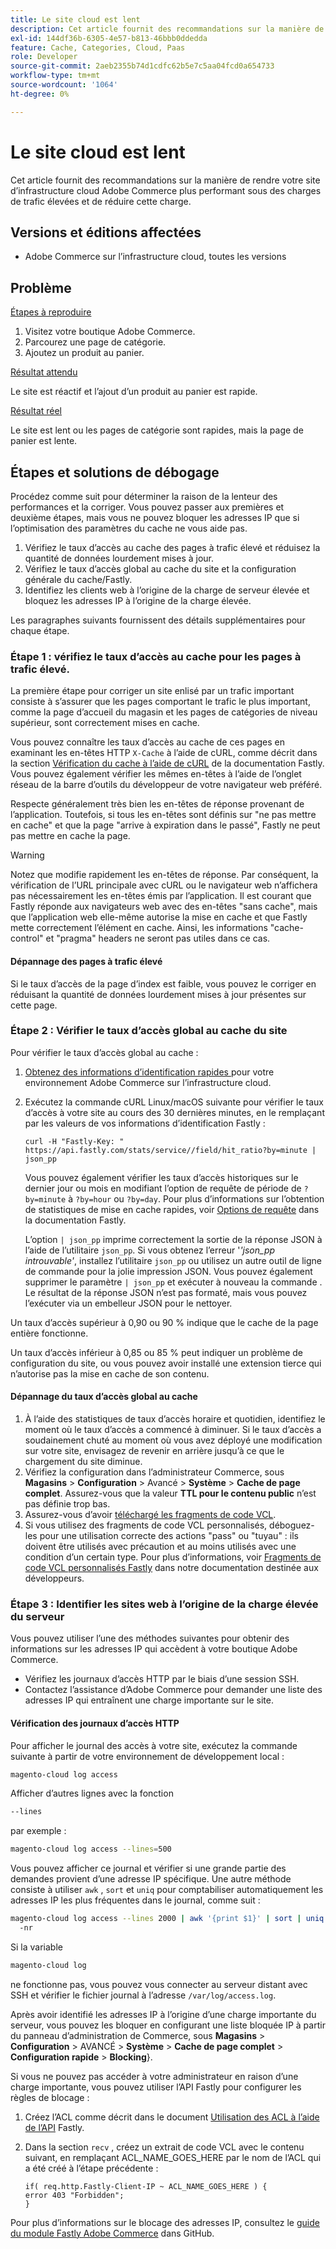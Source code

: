 ```yaml
---
title: Le site cloud est lent
description: Cet article fournit des recommandations sur la manière de rendre votre site d’infrastructure cloud Adobe Commerce plus performant sous des charges de trafic élevées et de réduire cette charge.
exl-id: 144df36b-6305-4e57-b813-46bbb0ddedda
feature: Cache, Categories, Cloud, Paas
role: Developer
source-git-commit: 2aeb2355b74d1cdfc62b5e7c5aa04fcd0a654733
workflow-type: tm+mt
source-wordcount: '1064'
ht-degree: 0%

---
```


# Le site cloud est lent

Cet article fournit des recommandations sur la manière de rendre votre site d’infrastructure cloud Adobe Commerce plus performant sous des charges de trafic élevées et de réduire cette charge.

## Versions et éditions affectées

* Adobe Commerce sur l’infrastructure cloud, toutes les versions

## Problème

<u>Étapes à reproduire</u>

1. Visitez votre boutique Adobe Commerce.
1. Parcourez une page de catégorie.
1. Ajoutez un produit au panier.

<u>Résultat attendu</u>

Le site est réactif et l’ajout d’un produit au panier est rapide.

<u>Résultat réel</u>

Le site est lent ou les pages de catégorie sont rapides, mais la page de panier est lente.

## Étapes et solutions de débogage

Procédez comme suit pour déterminer la raison de la lenteur des performances et la corriger. Vous pouvez passer aux premières et deuxième étapes, mais vous ne pouvez bloquer les adresses IP que si l’optimisation des paramètres du cache ne vous aide pas.

1. Vérifiez le taux d’accès au cache des pages à trafic élevé et réduisez la quantité de données lourdement mises à jour.
1. Vérifiez le taux d’accès global au cache du site et la configuration générale du cache/Fastly.
1. Identifiez les clients web à l’origine de la charge de serveur élevée et bloquez les adresses IP à l’origine de la charge élevée.

Les paragraphes suivants fournissent des détails supplémentaires pour chaque étape.

### Étape 1 : vérifiez le taux d’accès au cache pour les pages à trafic élevé.

La première étape pour corriger un site enlisé par un trafic important consiste à s’assurer que les pages comportant le trafic le plus important, comme la page d’accueil du magasin et les pages de catégories de niveau supérieur, sont correctement mises en cache.

Vous pouvez connaître les taux d’accès au cache de ces pages en examinant les en-têtes HTTP `X-Cache` à l’aide de cURL, comme décrit dans la section [Vérification du cache à l’aide de cURL](https://docs.fastly.com/guides/debugging/checking-cache#using-curl) de la documentation Fastly. Vous pouvez également vérifier les mêmes en-têtes à l’aide de l’onglet réseau de la barre d’outils du développeur de votre navigateur web préféré.

Respecte généralement très bien les en-têtes de réponse provenant de l’application. Toutefois, si tous les en-têtes sont définis sur &quot;ne pas mettre en cache&quot; et que la page &quot;arrive à expiration dans le passé&quot;, Fastly ne peut pas mettre en cache la page.

>[!WARNING]
>
>Notez que modifie rapidement les en-têtes de réponse. Par conséquent, la vérification de l’URL principale avec cURL ou le navigateur web n’affichera pas nécessairement les en-têtes émis par l’application. Il est courant que Fastly réponde aux navigateurs web avec des en-têtes &quot;sans cache&quot;, mais que l’application web elle-même autorise la mise en cache et que Fastly mette correctement l’élément en cache. Ainsi, les informations &quot;cache-control&quot; et &quot;pragma&quot; headers ne seront pas utiles dans ce cas.

#### Dépannage des pages à trafic élevé

Si le taux d’accès de la page d’index est faible, vous pouvez le corriger en réduisant la quantité de données lourdement mises à jour présentes sur cette page.

### Étape 2 : Vérifier le taux d’accès global au cache du site

Pour vérifier le taux d’accès global au cache :

1. [ Obtenez des informations d’identification rapides ](https://experienceleague.adobe.com/en/docs/commerce-cloud-service/user-guide/cdn/setup-fastly/fastly-configuration) pour votre environnement Adobe Commerce sur l’infrastructure cloud.
1. Exécutez la commande cURL Linux/macOS suivante pour vérifier le taux d’accès à votre site au cours des 30 dernières minutes, en le remplaçant par les valeurs de vos informations d’identification Fastly :

   `curl -H "Fastly-Key: " https://api.fastly.com/stats/service//field/hit_ratio?by=minute | json_pp`

   Vous pouvez également vérifier les taux d’accès historiques sur le dernier jour ou mois en modifiant l’option de requête de période de `?by=minute` à `?by=hour` ou `?by=day`. Pour plus d’informations sur l’obtention de statistiques de mise en cache rapides, voir [Options de requête](https://docs.fastly.com/api/stats#Query) dans la documentation Fastly.

   L’option `| json_pp` imprime correctement la sortie de la réponse JSON à l’aide de l’utilitaire `json_pp`. Si vous obtenez l’erreur &#39;_&#39;json\_pp introuvable&#39;_, installez l’utilitaire `json_pp` ou utilisez un autre outil de ligne de commande pour la jolie impression JSON. Vous pouvez également supprimer le paramètre `| json_pp` et exécuter à nouveau la commande . Le résultat de la réponse JSON n’est pas formaté, mais vous pouvez l’exécuter via un embelleur JSON pour le nettoyer.

Un taux d’accès supérieur à 0,90 ou 90 % indique que le cache de la page entière fonctionne.

Un taux d’accès inférieur à 0,85 ou 85 % peut indiquer un problème de configuration du site, ou vous pouvez avoir installé une extension tierce qui n’autorise pas la mise en cache de son contenu.

#### Dépannage du taux d’accès global au cache

1. À l’aide des statistiques de taux d’accès horaire et quotidien, identifiez le moment où le taux d’accès a commencé à diminuer. Si le taux d’accès a soudainement chuté au moment où vous avez déployé une modification sur votre site, envisagez de revenir en arrière jusqu’à ce que le chargement du site diminue.
1. Vérifiez la configuration dans l’administrateur Commerce, sous **Magasins** > **Configuration** > Avancé > **Système** > **Cache de page complet**. Assurez-vous que la valeur **TTL pour le contenu public** n’est pas définie trop bas.
1. Assurez-vous d’avoir [téléchargé les fragments de code VCL](https://experienceleague.adobe.com/en/docs/commerce-cloud-service/user-guide/cdn/setup-fastly/fastly-configuration#upload-vcl-snippets).
1. Si vous utilisez des fragments de code VCL personnalisés, déboguez-les pour une utilisation correcte des actions &quot;pass&quot; ou &quot;tuyau&quot; : ils doivent être utilisés avec précaution et au moins utilisés avec une condition d’un certain type. Pour plus d’informations, voir [Fragments de code VCL personnalisés Fastly](https://experienceleague.adobe.com/en/docs/commerce-cloud-service/user-guide/cdn/custom-vcl-snippets/fastly-vcl-custom-snippets) dans notre documentation destinée aux développeurs.

### Étape 3 : Identifier les sites web à l’origine de la charge élevée du serveur

Vous pouvez utiliser l’une des méthodes suivantes pour obtenir des informations sur les adresses IP qui accèdent à votre boutique Adobe Commerce.

* Vérifiez les journaux d’accès HTTP par le biais d’une session SSH.
* Contactez l’assistance d’Adobe Commerce pour demander une liste des adresses IP qui entraînent une charge importante sur le site.

#### Vérification des journaux d’accès HTTP

Pour afficher le journal des accès à votre site, exécutez la commande suivante à partir de votre environnement de développement local :

```bash
magento-cloud log access
```

Afficher d’autres lignes avec la fonction

```bash
--lines
```

par exemple :

```bash
magento-cloud log access --lines=500
```

Vous pouvez afficher ce journal et vérifier si une grande partie des demandes provient d’une adresse IP spécifique. Une autre méthode consiste à utiliser `awk` , `sort` et `uniq` pour comptabiliser automatiquement les adresses IP les plus fréquentes dans le journal, comme suit :

```bash
magento-cloud log access --lines 2000 | awk '{print $1}' | sort | uniq -c | sort
  -nr
```

Si la variable

```bash
magento-cloud log
```

ne fonctionne pas, vous pouvez vous connecter au serveur distant avec SSH et vérifier le fichier journal à l’adresse `/var/log/access.log`.

Après avoir identifié les adresses IP à l’origine d’une charge importante du serveur, vous pouvez les bloquer en configurant une liste bloquée IP à partir du panneau d’administration de Commerce, sous **Magasins** > **Configuration** > AVANCÉ > **Système** > **Cache de page complet** > **Configuration rapide** > **Blocking**}.

Si vous ne pouvez pas accéder à votre administrateur en raison d’une charge importante, vous pouvez utiliser l’API Fastly pour configurer les règles de blocage :

1. Créez l’ACL comme décrit dans le document [Utilisation des ACL à l’aide de l’API](https://docs.fastly.com/guides/access-control-lists/working-with-acls-using-the-api) Fastly.
1. Dans la section `recv` , créez un extrait de code VCL avec le contenu suivant, en remplaçant ACL\_NAME\_GOES\_HERE par le nom de l’ACL qui a été créé à l’étape précédente :

   ```
   if( req.http.Fastly-Client-IP ~ ACL_NAME_GOES_HERE ) {
   error 403 "Forbidden";
   }
   ```

Pour plus d’informations sur le blocage des adresses IP, consultez le [guide du module Fastly Adobe Commerce](https://github.com/fastly/fastly-magento2/blob/master/Documentation/Guides/BLOCKING.md) dans GitHub.
